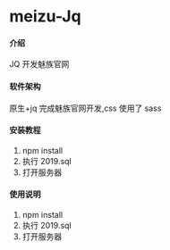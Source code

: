 <!--
 * @Author: 秦弘林 1092750452@qq.com
 * @Date: 2022-11-14 14:30:09
 * @LastEditors: 秦弘林 1092750452@qq.com
 * @LastEditTime: 2022-11-14 14:34:20
 * @FilePath: \meizu-jquery\README.md
-->

# meizu-Jq

#### 介绍

JQ 开发魅族官网

#### 软件架构

原生+jq 完成魅族官网开发,css 使用了 sass

#### 安装教程

1.  npm install
2.  执行 2019.sql
3.  打开服务器

#### 使用说明

1.  npm install
2.  执行 2019.sql
3.  打开服务器
